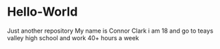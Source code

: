 # Hello-World
Just another repository
My name is Connor Clark i am 18 and go to teays valley high school and work 40+ hours a week
